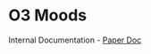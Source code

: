 # O3 Moods

Internal Documentation - [Paper Doc](https://paper.dropbox.com/doc/O3-Moods-DRVStPeyTYBBKuQvAo6nQ)
